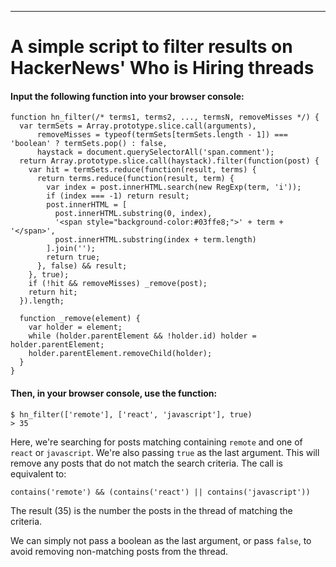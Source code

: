 ----
# A simple script to filter results on HackerNews' Who is Hiring threads

#### Input the following function into your browser console:

    function hn_filter(/* terms1, terms2, ..., termsN, removeMisses */) {
      var termSets = Array.prototype.slice.call(arguments),
          removeMisses = typeof(termSets[termSets.length - 1]) === 'boolean' ? termSets.pop() : false,
          haystack = document.querySelectorAll('span.comment');
      return Array.prototype.slice.call(haystack).filter(function(post) {
        var hit = termSets.reduce(function(result, terms) {
          return terms.reduce(function(result, term) {
            var index = post.innerHTML.search(new RegExp(term, 'i'));
            if (index === -1) return result;
            post.innerHTML = [
              post.innerHTML.substring(0, index),
              '<span style="background-color:#03ffe8;">' + term + '</span>',
              post.innerHTML.substring(index + term.length)
            ].join('');
            return true;
          }, false) && result;
        }, true);
        if (!hit && removeMisses) _remove(post);
        return hit;
      }).length;

      function _remove(element) {
        var holder = element;
        while (holder.parentElement && !holder.id) holder = holder.parentElement;
        holder.parentElement.removeChild(holder);
      }
    }


#### Then, in your browser console, use the function:

    $ hn_filter(['remote'], ['react', 'javascript'], true)
    > 35


Here, we're searching for posts matching containing `remote` and one of `react` or `javascript`.  We're also passing `true` as the last argument.  This will remove any posts that do not match the search criteria.  The call is equivalent to:

    contains('remote') && (contains('react') || contains('javascript'))

The result (35) is the number the posts in the thread of matching the criteria.

We can simply not pass a boolean as the last argument, or pass `false`, to avoid removing non-matching posts from the thread.
